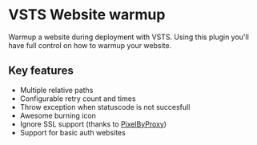 # VSTS Website warmup

Warmup a website during deployment with VSTS. Using this plugin you'll have full control on how to warmup your website.

## Key features

- Multiple relative paths
- Configurable retry count and times
- Throw exception when statuscode is not succesfull
- Awesome burning icon
- Ignore SSL support (thanks to [PixelByProxy](https://github.com/PixelByProxy))
- Support for basic auth websites